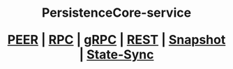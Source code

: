 <h1 align="center"> PersistenceCore-service
  
 [PEER](https://github.com/YTWOFUND/PersistenceCore-service/blob/main/PersistenceCore-Peer.md)   |   [RPC](https://github.com/YTWOFUND/PersistenceCore-service/blob/main/PersistenceCore-PRC.md)   |   [gRPC](https://github.com/YTWOFUND/PersistenceCore-service/blob/main/PersistenceCore-gRPC.md)    |   [REST](https://github.com/YTWOFUND/PersistenceCore-service/blob/main/PersistenceCore-Rest.md)    |   [Snapshot](https://github.com/YTWOFUND/PersistenceCore-service/blob/main/Snapshot.md)   |   [State-Sync](https://github.com/YTWOFUND/PersistenceCore-service/blob/main/State-Sync.md)
